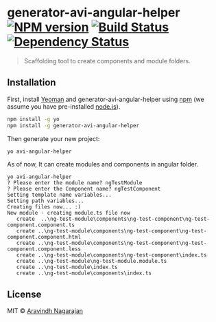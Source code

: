 # generator-avi-angular-helper [![NPM version][npm-image]][npm-url] [![Build Status][travis-image]][travis-url] [![Dependency Status][daviddm-image]][daviddm-url]
> Scaffolding tool to create components and module folders.
## Installation

First, install [Yeoman](http://yeoman.io) and generator-avi-angular-helper using [npm](https://www.npmjs.com/) (we assume you have pre-installed [node.js](https://nodejs.org/)).

```bash
npm install -g yo
npm install -g generator-avi-angular-helper
```

Then generate your new project:

```bash
yo avi-angular-helper
```

As of now, It can create modules and components in angular folder.

```
yo avi-angular-helper
? Please enter the module name? ngTestModule
? Please enter the Component name? ngTestComponent
Setting template name variables...
Setting path variables...
Creating files now... :)
New module - creating module.ts file now
   create  ..\ng-test-module\components\ng-test-component\ng-test-component.component.ts
   create ..\ng-test-module\components\ng-test-component\ng-test-component.component.html
   create ..\ng-test-module\components\ng-test-component\ng-test-component.component.less
   create ..\ng-test-module\components\ng-test-component\index.ts
   create ..\ng-test-module\ng-test-module.module.ts
   create ..\ng-test-module\index.ts
   create ..\ng-test-module\components\index.ts
```
## License

MIT © [Aravindh Nagarajan]()


[npm-image]: https://badge.fury.io/js/generator-avi-angular-helper.svg
[npm-url]: https://npmjs.org/package/generator-avi-angular-helper
[travis-image]: https://travis-ci.com/aravindh-nagarajan/generator-avi-angular-helper.svg?branch=master
[travis-url]: https://travis-ci.com/aravindh-nagarajan/generator-avi-angular-helper
[daviddm-image]: https://david-dm.org/aravindh-nagarajan/generator-avi-angular-helper.svg?theme=shields.io
[daviddm-url]: https://david-dm.org/aravindh-nagarajan/generator-avi-angular-helper
